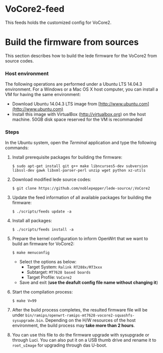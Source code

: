 # VoCore2-feed
This feeds holds the customized config for VoCore2.

# Build the firmware from sources

This section describes how to build the lede firmware for the VoCore2 from source codes.


### Host environment
The following operations are performed under a Ubuntu LTS 14.04.3 environment. For a Windows or a Mac OS X host computer, you can install a VM for having the same environment:
* Download Ubuntu 14.04.3 LTS image from [http://www.ubuntu.com](http://www.ubuntu.com)
* Install this image with VirtualBox (http://virtualbox.org) on the host machine. 50GB disk space reserved for the VM is recommanded


### Steps
In the Ubuntu system, open the *Terminal* application and type the following commands:

1. Install prerequisite packages for building the firmware:
    ```
    $ sudo apt-get install git g++ make libncurses5-dev subversion libssl-dev gawk libxml-parser-perl unzip wget python xz-utils
    ```

2. Download modified lede source codes:
    ```
    $ git clone https://github.com/noblepepper/lede-source/;VoCore2
    ```
3. Update the feed information of all available packages for building the firmware:
    
    ```
    $ ./scripts/feeds update -a
    ```
4. Install all packages:
    
    ```
    $ ./scripts/feeds install -a
    ```
5. Prepare the kernel configuration to inform OpenWrt that we want to build an firmware for VoCore2:
    
    ```
    $ make menuconfig
    ```
    * Select the options as below:
        * Target System: `Ralink RT288x/RT3xxx`
        * Subtarget: `MT7628 based boards`
        * Target Profile: `VoCore2`
    * Save and exit (**use the deafult config file name without changing it**)
8. Start the compilation process:
    
    ```
    $ make V=99
    ```
9. After the build process completes, the resulted firmware file will be under `bin/ramips/openwrt-ramips-mt7628-vocore2-squashfs-sysupgrade.bin`. Depending on the H/W resources of the host environment, the build process may **take more than 2 hours**.

10. You can use this file to do the firmware upgrade with sysupgrade or through Luci. You can also put it on a USB thumb drive and rename it to `root_uImage` for upgrading through das U-boot.

